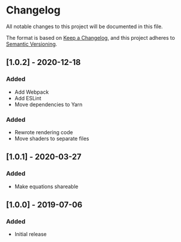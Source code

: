 # Changelog
All notable changes to this project will be documented in this file.

The format is based on [Keep a Changelog](https://keepachangelog.com/en/1.0.0/),
and this project adheres to [Semantic Versioning](https://semver.org/spec/v2.0.0.html).

## [1.0.2] - 2020-12-18
### Added
- Add Webpack
- Add ESLint
- Move dependencies to Yarn

### Added
- Rewrote rendering code
- Move shaders to separate files

## [1.0.1] - 2020-03-27
### Added
- Make equations shareable

## [1.0.0] - 2019-07-06
### Added
- Initial release